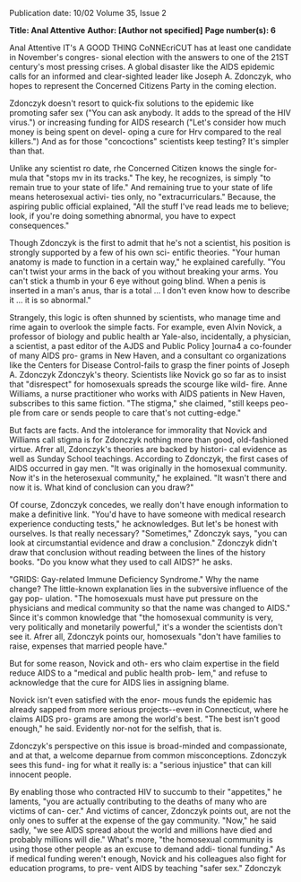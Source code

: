 Publication date: 10/02
Volume 35, Issue 2

**Title: Anal Attentive**
**Author: [Author not specified]**
**Page number(s): 6**

Anal Attentive 
IT's A GOOD THING CoNNEcriCUT has at 
least one candidate in November's congres-
sional election with the answers to one of 
the 21ST century's most pressing crises. A 
global disaster like the AIDS epidemic calls 
for an informed and clear-sighted leader 
like Joseph A. Zdonczyk, who hopes to 
represent the Concerned Citizens Party in 
the coming election. 

Zdonczyk doesn't resort to quick-fix 
solutions to the epidemic like promoting 
safer sex ("You can ask anybody. It adds to 
the spread of the HIV virus.") or increasing 
funding for AIDS research ("Let's consider 
how much money is being spent on devel-
oping a cure for Hrv compared to the real 
killers.") And as for those "concoctions" 
scientists keep testing? It's simpler than 
that. 

Unlike any scientist ro date, rhe 
Concerned Citizen knows the single for-
mula that "stops mv in its tracks." The key, 
he recognizes, is simply "to remain true to 
your state of life." And remaining true to 
your state of life means heterosexual activi-
ties only, no "extracurriculars." Because, 
the aspiring public official explained, "All 
the stuff I've read leads me to believe; look, 
if you're doing something abnormal, you 
have to expect consequences." 

Though Zdonczyk is the first to admit 
that he's not a scientist, his position is 
strongly supported by a few of his own sci-
entific theories. "Your human anatomy is 
made to function in a certain way," he 
explained carefully. "You can't twist your 
arms in the back of you without breaking 
your arms. You can't stick a thumb in your 
6 
eye without going blind. When a penis is 
inserted in a man's anus, thar is a total ... I 
don't even know how to describe it ... it is 
so abnormal." 

Strangely, this logic is often shunned 
by scientists, who manage time and rime 
again to overlook the simple facts. For 
example, even Alvin Novick, a professor of 
biology and public health ar Yale-also, 
incidentally, a physician, a scientist, a past 
editor of the AJDS and Public Policy 
]ourna4 a co-founder of many AIDS pro-
grams in New Haven, and a consultant co 
organizations like the Centers for Disease 
Control-fails to grasp the finer points of 
Joseph A. Zdonczyk 
Zdonczyk's theory. Scientists like Novick 
go so far as to insist that "disrespect" for 
homosexuals spreads the scourge like wild-
fire. Anne Williams, a nurse practitioner 
who works with AIDS patients in New 
Haven, subscribes to this same fiction. 
"The stigma," she claimed, "still keeps peo-
ple from care or sends people to care that's 
not cutting-edge." 

But facts are facts. And the intolerance 
for immorality that Novick and Williams 
call stigma is for Zdonczyk nothing more 
than good, old-fashioned virtue. Afrer all, 
Zdonczyk's theories are backed by histori-
cal evidence as well as Sunday School 
teachings. According to Zdonczyk, the first 
cases of AIDS occurred in gay men. "It was 
originally in the homosexual community. 
Now it's in the heterosexual community," 
he explained. "It wasn't there and now it is. 
What kind of conclusion can you draw?" 

Of course, Zdonczyk concedes, we 
really don't have enough information to 
make a definitive link. "You'd have to have 
someone with medical research experience 
conducting tests," he acknowledges. But 
let's be honest with ourselves. Is that really 
necessary? "Sometimes," Zdonczyk says, 
"you can look at circumstantial evidence 
and draw a conclusion." Zdonczyk didn't 
draw that conclusion without reading 
between the lines of the history books. "Do 
you know what they used to call AIDS?" he 
asks. 

"GRIDS: 
Gay-related 
Immune 
Deficiency Syndrome." Why the name 
change? The little-known explanation lies 
in the subversive influence of the gay pop-
ulation. "The homosexuals must have put 
pressure on the physicians and medical 
community so that the name was changed 
to AIDS." Since it's common knowledge 
that "the homosexual community is very, 
very politically and monetarily powerful," 
it's a wonder the scientists don't see it. Afrer 
all, Zdonczyk points our, homosexuals 
"don't have families to raise, expenses that 
married people have." 

But for some reason, Novick and oth-
ers who claim expertise in the field reduce 
AIDS to a "medical and public health prob-
lem," and refuse to acknowledge that the 
cure for AIDS lies in assigning blame. 

Novick isn't even satisfied with the enor-
mous funds the epidemic has already 
sapped from more serious projects--even 
in Connecticut, where he claims AIDS pro-
grams are among the world's best. "The 
best isn't good enough," he said. Evidently 
nor-not for the selfish, that is. 

Zdonczyk's perspective on this issue is 
broad-minded and compassionate, and at 
that, a welcome deparnue from common 
misconceptions. Zdonczyk sees this fund-
ing for what it really is: a "serious injustice" 
that can kill innocent people. 

By enabling those who contracted HIV 
to succumb to their "appetites," he 
laments, "you are actually contributing to 
the deaths of many who are victims of can-
cer." And victims of cancer, Zdonczyk 
points out, are not the only ones to suffer 
at the expense of the gay community. 
"Now," he said sadly, "we see AIDS spread 
about the world and millions have died and 
probably millions will die." What's more, 
"the homosexual community is using those 
other people as an excuse to demand addi-
tional funding." As if medical funding 
weren't enough, Novick and his colleagues 
also fight for education programs, to pre-
vent AIDS by teaching "safer sex." Zdonczyk